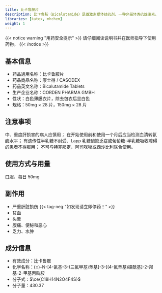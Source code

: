 ```yaml
---
title: 比卡鲁胺片
description: 比卡鲁胺（Bicalutamide）是雄激素受体拮抗剂，一种非甾体类抗雄激素。
libraries: [katex, mhchem]
weight: 1
---
```


{{< notice warning "用药安全提示" >}}
请仔细阅读说明书并在医师指导下使用药物。
{{< /notice >}}

## 基本信息

- 药品通用名称：比卡鲁胺片
- 药品商品名称：康士得 / CASODEX
- 药品英文名称：Bicalutamide Tablets
- 生产企业名称：CORDEN PHARMA GMBH
- 性状：白色薄膜衣片，除去包衣后显白色
- 规格：50mg &times; 28 片，150mg &times; 28 片

## 注意事项

中、重度肝损害的病人应慎用；
在开始使用前和使用一个月后应当检测血清转氨酶水平；
有遗传性半乳糖不耐受、Lapp 乳糖酶缺乏症或葡萄糖-半乳糖吸收障碍的患者不得服用；
不可与特非那定、阿司咪唑或西沙比利联合使用。

## 使用方式与用量

口服，每日 50mg

## 副作用

- 严重肝脏损伤 {{< tag-neg "如发现请立即停药！" >}}
- 贫血
- 头晕
- 腹痛、便秘和恶心
- 乏力、水肿

## 成分信息

- 有效成分：比卡鲁胺
- 化学名称：(±)–N-[4-氰基-3-(三氟甲基)苯基]-3-[(4-氟苯基)磺酰基]-2-羟基-2-甲基丙酰胺
- 分子式：$\ce{C18H14N2O4F4S}$
- 分子量：430.37
